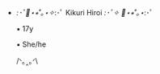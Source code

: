


- *:･ﾟ🎸⋆⭒˚｡⋆✧*:･ﾟ Kikuri Hiroi *:･ﾟ✧ 🎸⋆⭒˚｡⋆*:･ﾟ

  ▪ 17y

  ▪ She/he

  /ᐠ｡‸｡ᐟ\

 <img align="center" alt="" src="https://br.pinterest.com/pin/10555380364394978/">
